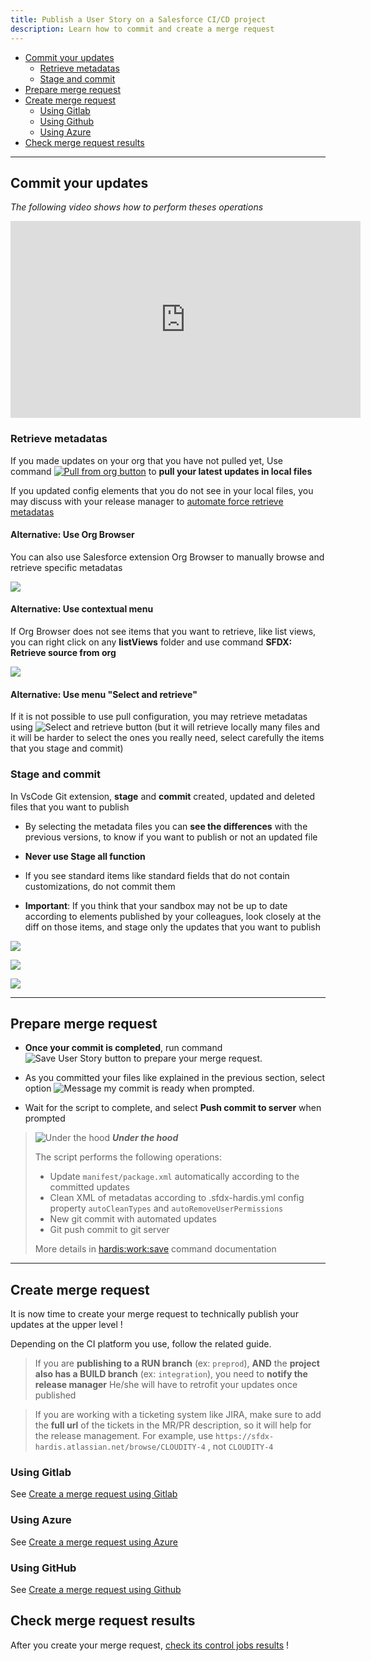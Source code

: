 ```yaml
---
title: Publish a User Story on a Salesforce CI/CD project
description: Learn how to commit and create a merge request
---
```

<!-- markdownlint-disable MD013 -->

- [Commit your updates](#commit-your-updates)
  - [Retrieve metadatas](#retrieve-metadatas)
  - [Stage and commit](#stage-and-commit)
- [Prepare merge request](#prepare-merge-request)
- [Create merge request](#create-merge-request)
  - [Using Gitlab](#using-gitlab)
  - [Using Github](#using-github)
  - [Using Azure](#using-azure)
- [Check merge request results](#check-merge-request-results)

___

## Commit your updates

_The following video shows how to perform theses operations_

<div style="text-align:center"><iframe width="560" height="315" src="https://www.youtube.com/embed/Ik6whtflmfY" title="YouTube video player" frameborder="0" allow="accelerometer; autoplay; clipboard-write; encrypted-media; gyroscope; picture-in-picture" allowfullscreen></iframe></div>

### Retrieve metadatas

If you made updates on your org that you have not pulled yet, Use command [![Pull from org button](assets/images/btn-pull-from-org.jpg)](https://sfdx-hardis.cloudity.com/hardis/scratch/pull/) to **pull your latest updates in local files**

If you updated config elements that you do not see in your local files, you may discuss with your release manager to [automate force retrieve metadatas](salesforce-ci-cd-retrieve.md)

#### Alternative: Use Org Browser

You can also use Salesforce extension Org Browser to manually browse and retrieve specific metadatas

![](assets/images/screenshot-org-browser.png)

#### Alternative: Use contextual menu

If Org Browser does not see items that you want to retrieve, like list views, you can right click on any **listViews** folder and use command **SFDX: Retrieve source from org**

![](assets/images/screenshot-right-click-retrieve.png)

#### Alternative: Use menu "Select and retrieve"

If it is not possible to use pull configuration, you may retrieve metadatas using ![Select and retrieve button](assets/images/btn-select-retrieve.jpg) (but it will retrieve locally many files and it will be harder to select the ones you really need, select carefully the items that you stage and commit)

### Stage and commit

In VsCode Git extension, **stage** and **commit** created, updated and deleted files that you want to publish

- By selecting the metadata files you can **see the differences** with the previous versions, to know if you want to publish or not an updated file

- **Never use Stage all function**

- If you see standard items like standard fields that do not contain customizations, do not commit them

- **Important**: If you think that your sandbox may not be up to date according to elements published by your colleagues, look closely at the diff on those items, and stage only the updates that you want to publish

![](assets/images/screenshot-partial-commit.png)

![](assets/images/screenshot-partial-commit-2.png)

![](assets/images/screenshot-full-commit.png)

___

## Prepare merge request

- **Once your commit is completed**, run command ![Save User Story button](assets/images/btn-save-publish-task.jpg) to prepare your merge request.

- As you committed your files like explained in the previous section, select option ![Message my commit is ready](assets/images/msg-commit-ready.jpg) when prompted.

- Wait for the script to complete, and select **Push commit to server** when prompted

> ![Under the hood](assets/images/engine.png) **_Under the hood_**
>
> The script performs the following operations:
>
> - Update `manifest/package.xml` automatically according to the committed updates
> - Clean XML of metadatas according to .sfdx-hardis.yml config property `autoCleanTypes` and `autoRemoveUserPermissions`
> - New git commit with automated updates
> - Git push commit to git server
>
> More details in [hardis:work:save](https://sfdx-hardis.cloudity.com/hardis/work/save/) command documentation

___

## Create merge request

It is now time to create your merge request to technically publish your updates at the upper level !

Depending on the CI platform you use, follow the related guide.

> If you are **publishing to a RUN branch** (ex: `preprod`), **AND** the **project also has a BUILD branch** (ex: `integration`), you need to **notify the release manager**
> He/she will have to retrofit your updates once published

> If you are working with a ticketing system like JIRA, make sure to add the **full url** of the tickets in the MR/PR description, so it will help for the release management.
> For example, use `https://sfdx-hardis.atlassian.net/browse/CLOUDITY-4` , not `CLOUDITY-4`

### Using Gitlab

See [Create a merge request using Gitlab](salesforce-ci-cd-merge-request-gitlab.md)

### Using Azure

See [Create a merge request using Azure](salesforce-ci-cd-pull-request-azure.md)

### Using GitHub

See [Create a merge request using Github](salesforce-ci-cd-pull-request-github.md)

## Check merge request results

After you create your merge request, [check its control jobs results](salesforce-ci-cd-handle-merge-request-results.md) !